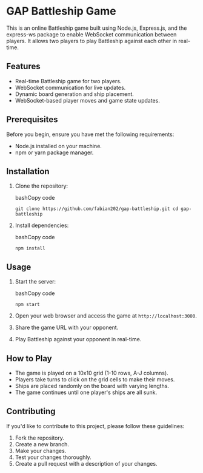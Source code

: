 
# GAP Battleship Game

This is an online Battleship game built using Node.js, Express.js, and the express-ws package to enable WebSocket communication between players. It allows two players to play Battleship against each other in real-time.

## Features

-   Real-time Battleship game for two players.
-   WebSocket communication for live updates.
-   Dynamic board generation and ship placement.
-   WebSocket-based player moves and game state updates.

## Prerequisites

Before you begin, ensure you have met the following requirements:

-   Node.js installed on your machine.
-   npm or yarn package manager.

## Installation

1.  Clone the repository:
    
    bashCopy code
    
    `git clone https://github.com/fabian202/gap-battleship.git
    cd gap-battleship` 
    
2.  Install dependencies:
    
    bashCopy code
    
    `npm install` 
    

## Usage

1.  Start the server:
    
    bashCopy code
    
    `npm start` 
    
2.  Open your web browser and access the game at `http://localhost:3000`.
    
3.  Share the game URL with your opponent.
    
4.  Play Battleship against your opponent in real-time.
    

## How to Play

-   The game is played on a 10x10 grid (1-10 rows, A-J columns).
-   Players take turns to click on the grid cells to make their moves.
-   Ships are placed randomly on the board with varying lengths.
-   The game continues until one player's ships are all sunk.


## Contributing

If you'd like to contribute to this project, please follow these guidelines:

1.  Fork the repository.
2.  Create a new branch.
3.  Make your changes.
4.  Test your changes thoroughly.
5.  Create a pull request with a description of your changes.
